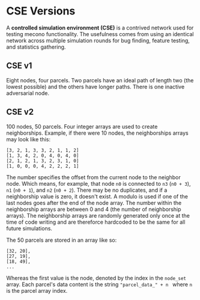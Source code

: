 # CSE Versions
A **controlled simulation environment (CSE)** is a contrived network used for testing mecono functionality. The usefulness comes from using an identical network across multiple simulation rounds for bug finding, feature testing, and statistics gathering.

## CSE v1
Eight nodes, four parcels. Two parcels have an ideal path of length two (the lowest possible) and the others have longer paths. There is one inactive adversarial node.

## CSE v2
100 nodes, 50 parcels. Four integer arrays are used to create neighborships. Example, if there were 10 nodes, the neighborships arrays may look like this:
```
[3, 2, 1, 3, 3, 2, 1, 1, 2]
[1, 3, 4, 2, 0, 4, 0, 4, 0]
[2, 1, 2, 1, 3, 2, 3, 1, 0]
[1, 0, 0, 0, 4, 2, 2, 2, 1]
```
The number specifies the offset from the current node to the neighbor node.  Which means, for example, that node `n0` is connected to `n3` (`n0 + 3`), `n1` (`n0 + 1`), and `n2` (`n0 + 2`). There may be no duplicates, and if a neighborship value is zero, it doesn't exist. A modulo is used if one of the last nodes goes after the end of the node array. The number within the neighborship arrays are between 0 and 4 (the number of neighborship arrays). The neighborship arrays are randomly generated only once at the time of code writing and are thereforce hardcoded to be the same for all future simulations.

The 50 parcels are stored in an array like so:
```
[32, 20],
[27, 19],
[18, 49],
...
```
Whereas the first value is the node, denoted by the index in the `node_set` array. Each parcel's data content is the string `"parcel_data_" + n ` where `n` is the parcel array index.
